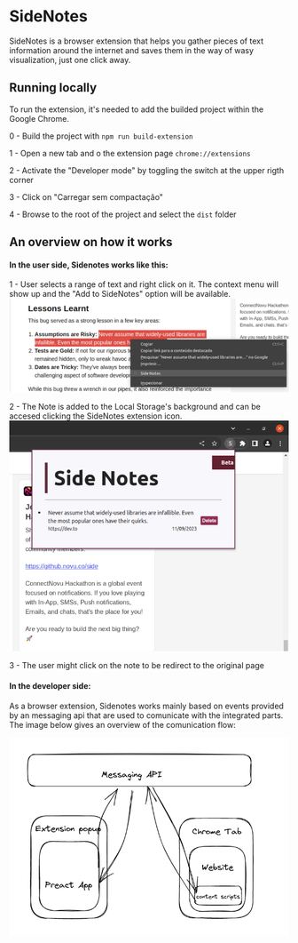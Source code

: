 # SideNotes

SideNotes is a browser extension that helps you gather pieces of text information around the internet and saves them in the way of wasy visualization, just one click away.

## Running locally

To run the extension, it's needed to add the builded project within the Google Chrome.

0 - Build the project with `npm run build-extension`

1 - Open a new tab and o the extension page `chrome://extensions` 

2 - Activate the "Developer mode" by toggling the switch at the upper rigth corner

3 - Click on "Carregar sem compactação"

4 - Browse to the root of the project and select the `dist` folder


## An overview on how it works

#### In the user side, Sidenotes works like this:

1 - User selects a range of text and right click on it. The context menu will show up and the "Add to SideNotes" option will be available.
![Adding new note](assets/image-2.png)

2 - The Note is added to the Local Storage's background and can be accesed clicking the SideNotes extension icon.
![Saved Notes](assets/image-3.png)

3 - The user might click on the note to be redirect to the original page



#### In the developer side:

As a browser extension, Sidenotes works mainly based on events provided by an messaging api that are used to comunicate with the integrated parts. The image below gives an overview of the comunication flow:


![Messaging API](assets/image.png)




